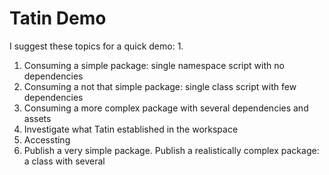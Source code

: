 # Tatin Demo

I suggest these topics for a quick demo:
1. 
1. Consuming a simple package: single namespace script with no dependencies
2. Consuming a not that simple package: single class script with few dependencies
3. Consuming a more complex package with several dependencies and assets
4. Investigate what Tatin established in the workspace
5. Accessting
5. Publish a very simple package. Publish a realistically complex package: a class with several 